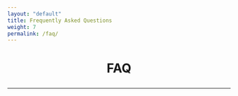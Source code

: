 ```yaml
---
layout: "default"
title: Frequently Asked Questions
weight: 7
permalink: /faq/
---
```


<h1><p style="text-align: center">FAQ</p></h1>

-----
<br>


